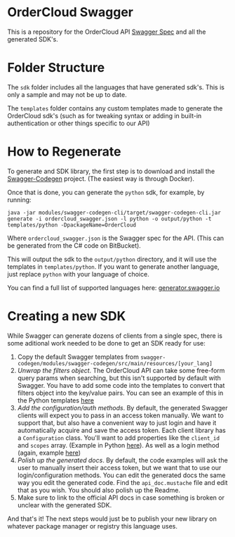 # OrderCloud Swagger

This is a repository for the OrderCloud API [Swagger Spec](http://swagger.io/specification) and all the generated SDK's. 

# Folder Structure 

The `sdk` folder includes all the languages that have generated sdk's. This is only a sample and may not be up to date.

The `templates` folder contains any custom templates made to generate the OrderCloud sdk's (such as for tweaking syntax or adding in built-in authentication or other things specific to our API)

# How to Regenerate 

To generate and SDK library, the first step is to download and install the [Swagger-Codegen](https://github.com/swagger-api/swagger-codegen) project. (The easiest way is through Docker).

Once that is done, you can generate the `python` sdk, for example, by running:

```
java -jar modules/swagger-codegen-cli/target/swagger-codegen-cli.jar generate -i ordercloud_swagger.json -l python -o output/python -t templates/python -DpackageName=OrderCloud
```

Where `ordercloud_swagger.json` is the Swagger spec for the API. (This can be generated from the C# code on BitBucket).

This will output the sdk to the `output/python` directory, and it will use the templates in `templates/python`. If you want to generate another language, just replace `python` with your language of choice.

You can find a full list of supported languages here: [generator.swagger.io](http://generator.swagger.io/)

# Creating a new SDK

While Swagger can generate dozens of clients from a single spec, there is some aditional work needed to be done to get an SDK ready for use:

1. Copy the default Swagger templates from `swagger-codegen/modules/swagger-codegen/src/main/resources/[your_lang]`
2. *Unwrap the filters object*. The OrderCloud API can take some free-form query params when searching, but this isn't supported by default with Swagger. You have to add some code into the templates to convert that filters object into the key/value pairs. You can see an example of this in the Python templates [here](https://github.com/Four51/ordercloud-swagger/blob/master/templates/python/api_client.mustache#L153_L159)
3. *Add the configuration/auth methods*. By default, the generated Swagger clients will expect you to pass in an access token manually. We want to support that, but also have a convenient way to just login and have it automatically acquire and save the access token. Each client library has a `Configuration` class. You'll want to add properties like the `client_id` and `scopes` array. (Example in Python [here](https://github.com/Four51/ordercloud-swagger/blob/master/templates/python/configuration.mustache#L88_L91)). As well as a login method (again, example [here](https://github.com/Four51/ordercloud-swagger/blob/master/templates/python/configuration.mustache#L254_L280))
4. *Polish up the generated docs*. By default, the code examples will ask the user to manually insert their access token, but we want that to use our login/configuration methods. You can edit the generated docs the same way you edit the generated code. Find the `api_doc.mustache` file and edit that as you wish. You should also polish up the Readme. 
5. Make sure to link to the official API docs in case something is broken or unclear with the generated SDK.

And that's it! The next steps would just be to publish your new library on whatever package manager or registry this language uses.  